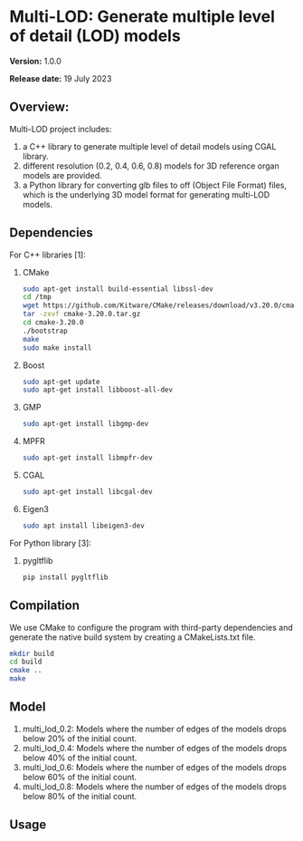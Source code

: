 # Multi-LOD: Generate multiple level of detail (LOD) models
**Version:** 1.0.0

**Release date:** 19 July 2023

## Overview:

Multi-LOD project includes: 
1. a C++ library to generate multiple level of detail models using CGAL library.  
2. different resolution (0.2, 0.4, 0.6, 0.8) models for 3D reference organ models are provided.
3. a Python library for converting glb files to off (Object File Format) files, which is the underlying 3D model format for generating multi-LOD models. 

## Dependencies
For C++ libraries [1]:
1. CMake
    ```bash
    sudo apt-get install build-essential libssl-dev
    cd /tmp
    wget https://github.com/Kitware/CMake/releases/download/v3.20.0/cmake-3.20.0.tar.gz
    tar -zxvf cmake-3.20.0.tar.gz
    cd cmake-3.20.0
    ./bootstrap
    make
    sudo make install
    ```
2. Boost
    ```bash
    sudo apt-get update
    sudo apt-get install libboost-all-dev
    ```
3. GMP
    ```bash
    sudo apt-get install libgmp-dev
    ```
4. MPFR
    ```bash
    sudo apt-get install libmpfr-dev
    ```
3. CGAL
    ```bash
    sudo apt-get install libcgal-dev
    ```
4. Eigen3
    ```bash
    sudo apt install libeigen3-dev
    ```

For Python library [3]:
1. pygltflib
    ```bash
    pip install pygltflib
    ```
## Compilation

We use CMake to configure the program with third-party dependencies and generate the native build system by creating a CMakeLists.txt file.
```bash
mkdir build
cd build
cmake ..
make
```
## Model
1. multi_lod_0.2: Models where the number of edges of the models drops below 20% of the initial count. 
2. multi_lod_0.4: Models where the number of edges of the models drops below 40% of the initial count. 
3. multi_lod_0.6: Models where the number of edges of the models drops below 60% of the initial count. 
4. multi_lod_0.8: Models where the number of edges of the models drops below 80% of the initial count.

## Usage
